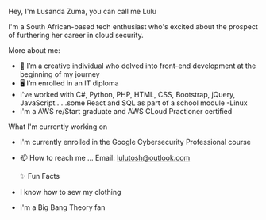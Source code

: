 Hey, I'm Lusanda Zuma, you can call me Lulu 

I'm a South African-based tech enthusiast who's excited about the prospect of furthering her career in cloud security.

More about me:

- 🌼 I’m a creative individual who delved into front-end development at the beginning of my journey
- 🖥️ I’m enrolled in an IT diploma
-  I've worked with C#, Python, PHP, HTML, CSS, Bootstrap, jQuery, JavaScript..
 ...some React and SQL as part of a school module
 -Linux
- I'm a AWS re/Start graduate and AWS CLoud Practioner certified

What I'm currently working on

- I'm currently enrolled in the Google Cybersecurity Professional course 

- 📫 How to reach me ...
  Email: lulutosh@outlook.com
  
  ✨ Fun Facts
- I know how to sew my clothing
- I'm a Big Bang Theory fan

<!---
Lulutosh/Lulutosh is a ✨ special ✨ repository because its `README.md` (this file) appears on your GitHub profile.
You can click the Preview link to take a look at your changes.
--->
